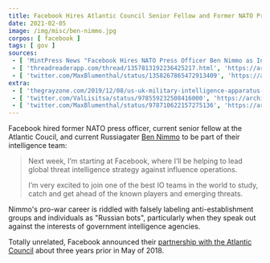 ```yaml
---
title: Facebook Hires Atlantic Council Senior Fellow and Former NATO Press Officer
date: 2021-02-05
image: /img/misc/ben-nimmo.jpg
corpos: [ facebook ]
tags: [ gov ]
sources:
 - [ 'MintPress News "Facebook Hires NATO Press Officer Ben Nimmo as Intelligence Chief" by Alan Macleod (9 Feb 2021)', 'https://archive.is/hqPLW' ]
 - [ 'threadreaderapp.com/thread/1357813192236425217.html', 'https://archive.is/2d7tw' ]
 - [ 'twitter.com/MaxBlumenthal/status/1358267865472913409', 'https://archive.is/khvEU' ]
extra:
 - [ 'thegrayzone.com/2019/12/08/us-uk-military-intelligence-apparatus-destroy-jeremy-corbyn/', 'https://archive.is/Oh8UA' ]
 - [ 'twitter.com/ValLisitsa/status/978559232508416000', 'https://archive.is/ePWh4' ]
 - [ 'twitter.com/MaxBlumenthal/status/978710622157275136', 'https://archive.is/2lrOO' ]
---
```


Facebook hired former NATO press officer, current senior fellow at the Atlantic
Coucil, and current Russiagater [Ben
Nimmo](https://archive.is/2d7tw#selection-407.1-411.136) to be part of their
intelligence team:

> Next week, I’m starting at Facebook, where I’ll be helping to lead global
> threat intelligence strategy against influence operations.
>
> I’m very excited to join one of the best IO teams in the world to study,
> catch and get ahead of the known players and emerging threats.

Nimmo's pro-war career is riddled with falsely labeling anti-establishment
groups and individuals as "Russian bots", particularly when they speak out
against the interests of government intelligence agencies.

Totally unrelated, Facebook announced their [partnership with the Atlantic
Council](/e/facebook-partners-with-atlantic-council/) about three years prior
in May of 2018.

